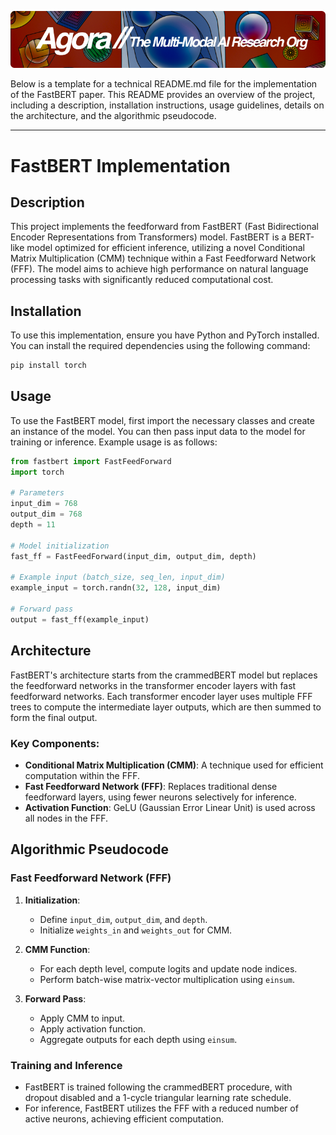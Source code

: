 [![Multi-Modality](agorabanner.png)](https://discord.gg/qUtxnK2NMf)

Below is a template for a technical README.md file for the implementation of the FastBERT paper. This README provides an overview of the project, including a description, installation instructions, usage guidelines, details on the architecture, and the algorithmic pseudocode.

---

# FastBERT Implementation

## Description
This project implements the feedforward from FastBERT (Fast Bidirectional Encoder Representations from Transformers) model. FastBERT is a BERT-like model optimized for efficient inference, utilizing a novel Conditional Matrix Multiplication (CMM) technique within a Fast Feedforward Network (FFF). The model aims to achieve high performance on natural language processing tasks with significantly reduced computational cost.

## Installation

To use this implementation, ensure you have Python and PyTorch installed. You can install the required dependencies using the following command:

```bash
pip install torch
```

## Usage

To use the FastBERT model, first import the necessary classes and create an instance of the model. You can then pass input data to the model for training or inference. Example usage is as follows:

```python
from fastbert import FastFeedForward
import torch

# Parameters
input_dim = 768
output_dim = 768
depth = 11

# Model initialization
fast_ff = FastFeedForward(input_dim, output_dim, depth)

# Example input (batch_size, seq_len, input_dim)
example_input = torch.randn(32, 128, input_dim)

# Forward pass
output = fast_ff(example_input)
```

## Architecture

FastBERT's architecture starts from the crammedBERT model but replaces the feedforward networks in the transformer encoder layers with fast feedforward networks. Each transformer encoder layer uses multiple FFF trees to compute the intermediate layer outputs, which are then summed to form the final output.

### Key Components:
- **Conditional Matrix Multiplication (CMM)**: A technique used for efficient computation within the FFF.
- **Fast Feedforward Network (FFF)**: Replaces traditional dense feedforward layers, using fewer neurons selectively for inference.
- **Activation Function**: GeLU (Gaussian Error Linear Unit) is used across all nodes in the FFF.

## Algorithmic Pseudocode

### Fast Feedforward Network (FFF)
1. **Initialization**:
   - Define `input_dim`, `output_dim`, and `depth`.
   - Initialize `weights_in` and `weights_out` for CMM.

2. **CMM Function**:
   - For each depth level, compute logits and update node indices.
   - Perform batch-wise matrix-vector multiplication using `einsum`.

3. **Forward Pass**:
   - Apply CMM to input.
   - Apply activation function.
   - Aggregate outputs for each depth using `einsum`.

### Training and Inference
- FastBERT is trained following the crammedBERT procedure, with dropout disabled and a 1-cycle triangular learning rate schedule.
- For inference, FastBERT utilizes the FFF with a reduced number of active neurons, achieving efficient computation.
